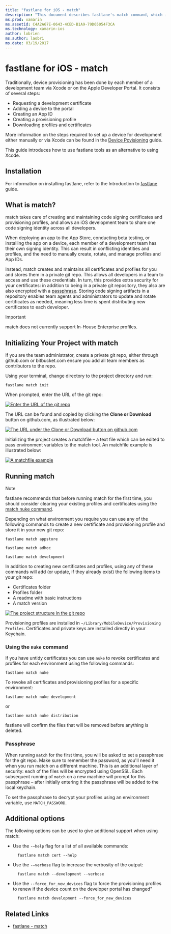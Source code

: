 ```yaml
---
title: "fastlane for iOS - match"
description: "This document describes fastlane's match command, which is used to create and maintain code signing certificates and provisioning profiles for iOS development."
ms.prod: xamarin
ms.assetid: C4A2A67E-0643-4CED-B1A9-79D65054F3CA
ms.technology: xamarin-ios
author: lobrien
ms.author: laobri
ms.date: 03/19/2017
---
```


# fastlane for iOS - match

Traditionally, device provisioning has been done by each member of a development team via Xcode or on the Apple Developer Portal. It consists of several steps:

- Requesting a development certificate
- Adding a device to the portal
- Creating an App ID
- Creating a provisioning profile
- Downloading profiles and certificates

More information on the steps required to set up a device for development either manually or via Xcode can be found in the [Device Povisioning](~/ios/get-started/installation/device-provisioning/index.md) guide.

This guide introduces how to use fastlane tools as an alternative to using Xcode.

## Installation

For information on installing fastlane, refer to the Introduction to [fastlane](~/ios/deploy-test/provisioning/fastlane/index.md#Installation) guide.

<a name="whatismatch" />

## What is match?

match takes care of creating and maintaining code signing certificates and provisioning profiles, and allows an iOS development team to share one code signing identity across all developers.

When deploying an app to the App Store, conducting beta testing, or installing the app on a device, each member of a development team has their own signing identity. This can result in conflicting identities and profiles, and the need to manually create, rotate, and manage profiles and App IDs.

Instead, match creates and maintains all certificates and profiles for you and stores them in a private git repo. This allows all developers in a team to access and use these credentials. In turn, this provides extra security for your certificates: in addition to being in a private git repository, they also are also encrypted with a [passphrase](#passphrase). Storing code signing artifacts in a repository enables team agents and administrators to update and rotate certificates as needed, meaning less time is spent distributing new certificates to each developer.

> [!IMPORTANT]
> match does not currently support In-House Enterprise profiles.

<a name="initializing" />

## Initializing Your Project with match

If you are the team administrator, create a private git repo, either through github.com or bitbucket.com ensure you add all team members as contributors to the repo.

Using your terminal, change directory to the project directory and run:

    fastlane match init

When prompted, enter the URL of the git repo:

 [![](match-images/fastlane-image7.png "Enter the URL of the git repo")](match-images/fastlane-image7.png#lightbox)

The URL can be found and copied by clicking the **Clone or Download** button on github.com, as illustrated below:

[![](match-images/fastlane-image6.png "The URL under the Clone or Download button on github.com")](match-images/fastlane-image6.png#lightbox)

Initializing the project creates a matchfile – a text file which can be edited to pass environment variables to the match tool. An matchfile example is illustrated below:

[![](match-images/fastlane-image8.png "A matchfile example")](match-images/fastlane-image8.png#lightbox)

<a name="running" />

## Running match

> [!NOTE]
> fastlane recommends that before running match for the first time, you should consider clearing your existing profiles and certificates using the [match nuke command](#using).

Depending on what environment you require you can use any of the following commands to create a new certificate and provisioning profile and store it in your new git repo:

    fastlane match appstore

    fastlane match adhoc

    fastlane match development

In addition to creating new certificates and profiles, using any of these commands will add (or update, if they already exist) the following items to your git repo:

- Certificates folder
- Profiles folder
- A readme with basic instructions
- A match version

[![](match-images/fastlane-image9.png "The project structure in the git repo")](match-images/fastlane-image9.png#lightbox)

Provisioning profiles are installed in `~/Library/MobileDevice/Provisioning Profiles`. Certificates and private keys are installed directly in your Keychain.

<a name="using" />

### Using the `nuke` command

If you have untidy certificates you can use `nuke` to revoke certificates and profiles for each environment using the following commands:

    fastlane match nuke

To revoke all certificates and provisioning profiles for a specific environment:

    fastlane match nuke development

 or

    fastlane match nuke distribution

fastlane will confirm the files that will be removed before anything is deleted.

<a name="passphrase" />

### Passphrase

When running `match` for the first time, you will be asked to set a passphrase for the git repo. Make sure to remember the password, as you'll need it when you run match on a different machine. This is an additional layer of security: each of the files will be encrypted using OpenSSL. Each subsequent running of `match` on a new machine will prompt for this passphrase – after initially entering it the passphrase will be added to the local keychain.

To set the passphrase to decrypt your profiles using an environment variable, use `MATCH_PASSWORD`.

<a name="options" />

## Additional options

The following options can be used to give additional support when using match:

- Use the `-–help` flag for a list of all available commands:

        fastlane match cert --help

- Use the `-–verbose` flag to increase the verbosity of the output:

        fastlane match --development --verbose

- Use the `--force_for_new_devices` flag to force the provisioning profiles to renew if the device count on the developer portal has changed"

        fastlane match development --force_for_new_devices

## Related Links

- [fastlane - match](https://github.com/fastlane/fastlane/blob/master/match/README.md)
